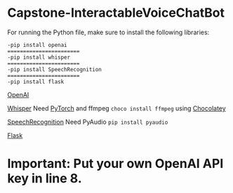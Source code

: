 # Capstone-InteractableVoiceChatBot
For running the Python file, make sure to install the following libraries:
```
-pip install openai
=======================
-pip install whisper
=======================
-pip install SpeechRecognition
=======================
-pip install flask
```

[OpenAI](https://github.com/openai/openai-python)

[Whisper](https://github.com/openai/whisper)
Need [PyTorch](https://pytorch.org/get-started/locally/)
and ffmpeg ```choco install ffmpeg``` using [Chocolatey](https://chocolatey.org/)

[SpeechRecognition](https://github.com/Uberi/speech_recognition)
Need PyAudio ```pip install pyaudio```

[Flask](https://flask.palletsprojects.com/en/2.3.x/installation/)

Important: Put your own OpenAI API key in line 8.
=
